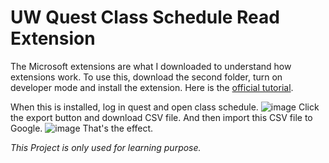 # UW Quest Class Schedule Read Extension
The Microsoft extensions are what I downloaded to understand how extensions work.
To use this, download the second folder, turn on developer mode and install the extension. Here is the [official tutorial](https://learn.microsoft.com/en-ca/microsoft-edge/extensions-chromium/getting-started/extension-sideloading).

When this is installed, log in quest and open class schedule.
![image](https://github.com/user-attachments/assets/d294272f-250c-47c7-99af-96defef2c49e)
Click the export button and download CSV file.
And then import this CSV file to Google.
![image](https://github.com/user-attachments/assets/61e60e06-807d-45bb-96c6-d93d8b3d13cf)
That's the effect.

*This Project is only used for learning purpose.*
